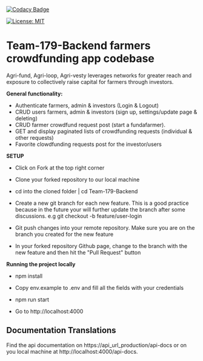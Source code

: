 [![Codacy Badge](https://api.codacy.com/project/badge/Grade/2b6c54d9481f4dbb86b5cf0b5ec7cdcf)](https://app.codacy.com/gh/BuildForSDGCohort2/Team-179-Backend?utm_source=github.com&utm_medium=referral&utm_content=BuildForSDGCohort2/Team-179-Backend&utm_campaign=Badge_Grade_Settings)

[![License: MIT](https://img.shields.io/badge/License-MIT-yellow.svg)](https://opensource.org/licenses/MIT)

# Team-179-Backend farmers crowdfunding app codebase

Agri-fund, Agri-loop, Agri-vesty leverages networks for greater reach and exposure to collectively raise capital for farmers through investors.

**General functionality:**

-   Authenticate farmers, admin & investors (Login & Logout)
-   CRUD users farmers, admin & investors (sign up, settings/update page & deleting)
-   CRUD farmer crowdfund request post (start a fundafarmer).
-   GET and display paginated lists of crowdfunding requests (individual & other requests)
-   Favorite clowdfunding requests post for the investor/users

**SETUP**
-   Click on Fork at the top right corner

-   Clone your forked repository to our local machine

-   cd into the cloned folder | cd Team-179-Backend

-   Create a new git branch for each new feature. This is a good practice because in the future your will further update the branch after some discussions. e.g git checkout -b feature/user-login

-   Git push changes into your remote repository. Make sure you are on the branch you created for the new feature

-   In your forked repository Github page, change to the branch with the new feature and then hit the "Pull Request" button

**Running the project locally**
-   npm install

-   Copy env.example to .env and fill all the fields with your credentials

-   npm run start

-   Go to http://localhost:4000

## Documentation Translations
Find the api documentation on https://api_url_production/api-docs or on you local machine at http://localhost:4000/api-docs.

<br />
